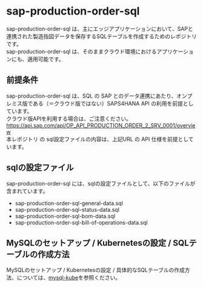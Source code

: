 # sap-production-order-sql

sap-production-order-sql は、主にエッジアプリケーションにおいて、SAPと連携された製造指図データを保存するSQLテーブルを作成するためのレポジトリです。  
sap-production-order-sql は、そのままクラウド環境におけるアプリケーションにも、適用可能です。  

## 前提条件  
sap-production-order-sql は、SQL の SAP とのデータ連携にあたり、オンプレミス版である（＝クラウド版ではない）SAPS4HANA API の利用を前提としています。  
クラウド版APIを利用する場合は、ご注意ください。  
https://api.sap.com/api/OP_API_PRODUCTION_ORDER_2_SRV_0001/overview  
本レポジトリ の sql設定ファイルの内容は、上記URL の API 仕様を前提としています。  

## sqlの設定ファイル

sap-production-order-sql には、sqlの設定ファイルとして、以下のファイルが含まれています。  

* sap-production-order-sql-general-data.sql  
* sap-production-order-sql-status-data.sql  
* sap-production-order-sql-bom-data.sql  
* sap-production-order-sql-bill-of-operations-data.sql  

## MySQLのセットアップ / Kubernetesの設定 / SQLテーブルの作成方法  

MySQLのセットアップ / Kubernetesの設定 / 具体的なSQLテーブルの作成方法、については、[mysql-kube](https://github.com/latonaio/mysql-kube)を参照ください。  